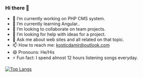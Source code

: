 ### Hi there 👋

<!--
**damirkostic/damirkostic** is a ✨ _special_ ✨ repository because its `README.md` (this file) appears on your GitHub profile.

Here are some ideas to get you started:
-->

- 🔭 I’m currently working on PHP CMS system.
- 🌱 I’m currently learning Angular..
- 👯 I’m looking to collaborate on team projects.
- 🤔 I’m looking for help with ideas for a project.
- 💬 Ask me about web sites and all related on that topic.
- 📫 How to reach me: kosticdamir@outlook.com
- 😄 Pronouns: He/His
- ⚡ Fun fact: I spend almost 12 hours listening songs everyday. 

[![Top Langs](https://github-readme-stats.vercel.app/api/top-langs/?username=damirkostic&layout=compact)](https://github.com/anuraghazra/github-readme-stats)
